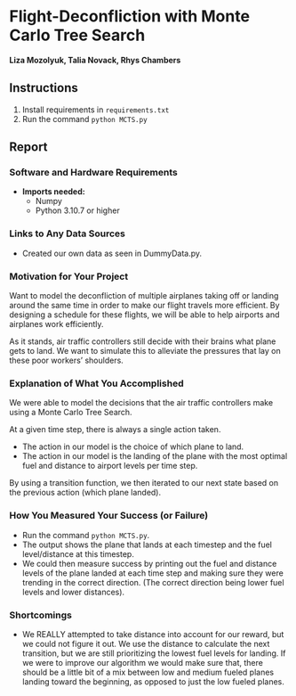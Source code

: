 # Flight-Deconfliction with Monte Carlo Tree Search

**Liza Mozolyuk, Talia Novack, Rhys Chambers**
## Instructions
1. Install requirements in  `requirements.txt`
2. Run the command `python MCTS.py`
## Report
### **Software and Hardware Requirements**

- **Imports needed:**  
  - Numpy  
  - Python 3.10.7 or higher  

### **Links to Any Data Sources**

- Created our own data as seen in DummyData.py.  

### **Motivation for Your Project**

Want to model the deconfliction of multiple airplanes taking off or landing around the same time in order to make our flight travels more efficient. By designing a schedule for these flights, we will be able to help airports and airplanes work efficiently.  

As it stands, air traffic controllers still decide with their brains what plane gets to land. We want to simulate this to alleviate the pressures that lay on these poor workers’ shoulders.  

### **Explanation of What You Accomplished**

We were able to model the decisions that the air traffic controllers make using a Monte Carlo Tree Search.  

At a given time step, there is always a single action taken.  

- The action in our model is the choice of which plane to land.  
- The action in our model is the landing of the plane with the most optimal fuel and distance to airport levels per time step.  

By using a transition function, we then iterated to our next state based on the previous action (which plane landed).  

### **How You Measured Your Success (or Failure)**

- Run the command `python MCTS.py`.  
- The output shows the plane that lands at each timestep and the fuel level/distance at this timestep.
- We could then measure success by printing out the fuel and distance levels of the plane landed at each time step and making sure they were trending in the correct direction. (The correct direction being lower fuel levels and lower distances).

### Shortcomings
- We REALLY attempted to take distance into account for our reward, but we could not figure it out. We use the distance to calculate the next transition, but we are still prioritizing the lowest fuel levels for landing. If we were to improve our algorithm we would make sure that, there should be a little bit of a mix between low and medium fueled planes landing toward the beginning, as opposed to just the low fueled planes.
  


